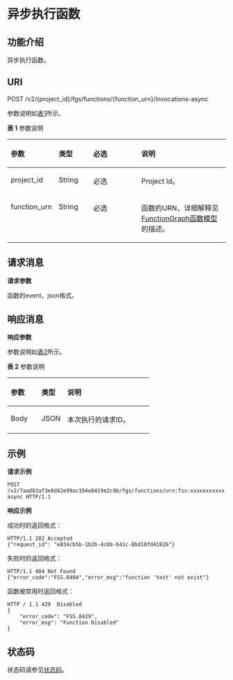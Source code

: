 # 异步执行函数<a name="ZH-CN_TOPIC_0115410415"></a>

## 功能介绍<a name="section54821137"></a>

异步执行函数。

## URI<a name="section23628188"></a>

POST /v2/\{project\_id\}/fgs/functions/\{function\_urn\}/invocations-async

参数说明如[表1](#table60472324)所示。

**表 1**  参数说明

<a name="table60472324"></a>
<table><thead align="left"><tr id="row48524953"><th class="cellrowborder" valign="top" width="19.19191919191919%" id="mcps1.2.5.1.1"><p id="p38207127"><a name="p38207127"></a><a name="p38207127"></a>参数</p>
</th>
<th class="cellrowborder" valign="top" width="16.16161616161616%" id="mcps1.2.5.1.2"><p id="p7769622"><a name="p7769622"></a><a name="p7769622"></a>类型</p>
</th>
<th class="cellrowborder" valign="top" width="23.232323232323232%" id="mcps1.2.5.1.3"><p id="p25359678"><a name="p25359678"></a><a name="p25359678"></a>必选</p>
</th>
<th class="cellrowborder" valign="top" width="41.41414141414141%" id="mcps1.2.5.1.4"><p id="p40868022"><a name="p40868022"></a><a name="p40868022"></a>说明</p>
</th>
</tr>
</thead>
<tbody><tr id="row21975462"><td class="cellrowborder" valign="top" width="19.19191919191919%" headers="mcps1.2.5.1.1 "><p id="p35182007"><a name="p35182007"></a><a name="p35182007"></a>project_id</p>
</td>
<td class="cellrowborder" valign="top" width="16.16161616161616%" headers="mcps1.2.5.1.2 "><p id="p31170320"><a name="p31170320"></a><a name="p31170320"></a>String</p>
</td>
<td class="cellrowborder" valign="top" width="23.232323232323232%" headers="mcps1.2.5.1.3 "><p id="p41768026"><a name="p41768026"></a><a name="p41768026"></a>必选</p>
</td>
<td class="cellrowborder" valign="top" width="41.41414141414141%" headers="mcps1.2.5.1.4 "><p id="p27766973"><a name="p27766973"></a><a name="p27766973"></a>Project Id。</p>
</td>
</tr>
<tr id="row48576167"><td class="cellrowborder" valign="top" width="19.19191919191919%" headers="mcps1.2.5.1.1 "><p id="p42355425"><a name="p42355425"></a><a name="p42355425"></a>function_urn</p>
</td>
<td class="cellrowborder" valign="top" width="16.16161616161616%" headers="mcps1.2.5.1.2 "><p id="p8237383"><a name="p8237383"></a><a name="p8237383"></a>String</p>
</td>
<td class="cellrowborder" valign="top" width="23.232323232323232%" headers="mcps1.2.5.1.3 "><p id="p63248323"><a name="p63248323"></a><a name="p63248323"></a>必选</p>
</td>
<td class="cellrowborder" valign="top" width="41.41414141414141%" headers="mcps1.2.5.1.4 "><p id="p22840506"><a name="p22840506"></a><a name="p22840506"></a>函数的URN，详细解释见<a href="FunctionGraph函数模型.md">FunctionGraph函数模型</a>的描述。</p>
</td>
</tr>
</tbody>
</table>

## 请求消息<a name="section11327101"></a>

**请求参数**

函数的event，json格式。

## 响应消息<a name="section34835045"></a>

**响应参数**

参数说明如[表2](#d0e5632)所示。

**表 2**  参数说明

<a name="d0e5632"></a>
<table><thead align="left"><tr id="row61148692"><th class="cellrowborder" valign="top" width="21.592159215921594%" id="mcps1.2.4.1.1"><p id="p54097009"><a name="p54097009"></a><a name="p54097009"></a>参数</p>
</th>
<th class="cellrowborder" valign="top" width="18.18181818181818%" id="mcps1.2.4.1.2"><p id="p19781590"><a name="p19781590"></a><a name="p19781590"></a>类型</p>
</th>
<th class="cellrowborder" valign="top" width="60.22602260226022%" id="mcps1.2.4.1.3"><p id="p65582298"><a name="p65582298"></a><a name="p65582298"></a>说明</p>
</th>
</tr>
</thead>
<tbody><tr id="row526411210576"><td class="cellrowborder" valign="top" width="21.592159215921594%" headers="mcps1.2.4.1.1 "><p id="p22641012195716"><a name="p22641012195716"></a><a name="p22641012195716"></a>Body</p>
</td>
<td class="cellrowborder" valign="top" width="18.18181818181818%" headers="mcps1.2.4.1.2 "><p id="p9264111210578"><a name="p9264111210578"></a><a name="p9264111210578"></a>JSON</p>
</td>
<td class="cellrowborder" valign="top" width="60.22602260226022%" headers="mcps1.2.4.1.3 "><p id="p1526415126578"><a name="p1526415126578"></a><a name="p1526415126578"></a>本次执行的请求ID。</p>
</td>
</tr>
</tbody>
</table>

## 示例<a name="section161471755191011"></a>

**请求示例**

```
POST /v2/7aad83af3e8d42e99ac194e8419e2c9b/fgs/functions/urn:fss:xxxxxxxxxxx:7aad83af3e8d42e99ac194e8419e2c9b:function:default:test:latest/invocations-async HTTP/1.1
```

**响应示例**

成功时的返回格式：

```
HTTP/1.1 202 Accepted
{"request_id": "e834cb5b-1b2b-4c6b-b41c-8bd10fd41826"}
```

失败时的返回格式：

```
HTTP/1.1 404 Not Found 
{"error_code":"FSS.0404","error_msg":"function 'test' not exist"}
```

函数被禁用时返回格式：

```
HTTP / 1.1 429  Disabled
{
	"error_code": "FSS.0429",
	"error_msg": "Function Disabled"
}
```

## 状态码<a name="section45079949"></a>

状态码请参见[状态码](状态码.md)。

